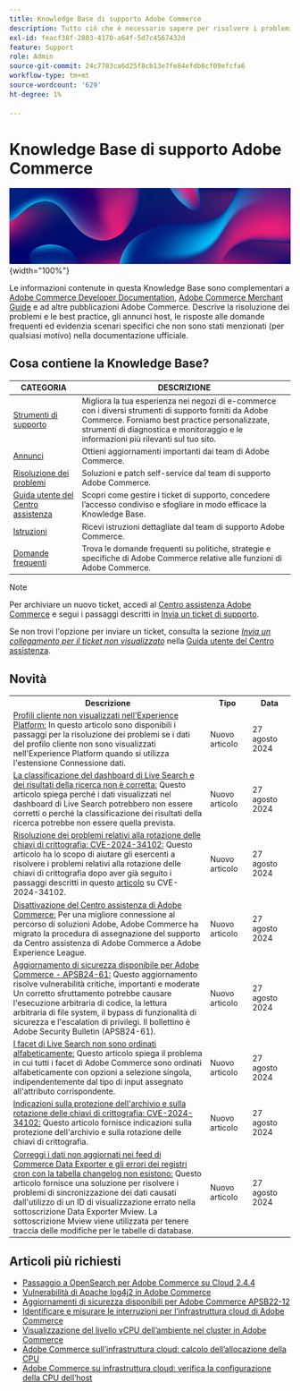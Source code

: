```yaml
---
title: Knowledge Base di supporto Adobe Commerce
description: Tutto ciò che è necessario sapere per risolvere i problemi e gestire il Commerce Store.
exl-id: feacf38f-2803-4170-a64f-5d7c4567432d
feature: Support
role: Admin
source-git-commit: 24c7783ca6d25f8cb13e7fe84efdb6cf09efcfa6
workflow-type: tm+mt
source-wordcount: '629'
ht-degree: 1%

---
```


# Knowledge Base di supporto Adobe Commerce

![Home page della Knowledge Base](../help/assets/knowledge-base-home-page-cover.jpg){width="100%"}

Le informazioni contenute in questa Knowledge Base sono complementari a [Adobe Commerce Developer Documentation](https://developer.adobe.com/commerce/docs), [Adobe Commerce Merchant Guide](https://experienceleague.adobe.com/docs/commerce-admin/user-guides/home.html) e ad altre pubblicazioni Adobe Commerce. Descrive la risoluzione dei problemi e le best practice, gli annunci host, le risposte alle domande frequenti ed evidenzia scenari specifici che non sono stati menzionati (per qualsiasi motivo) nella documentazione ufficiale.

## Cosa contiene la Knowledge Base?

| CATEGORIA | DESCRIZIONE |
| --- | --- |
| [Strumenti di supporto](/help/support-tools/overview.md) | Migliora la tua esperienza nei negozi di e-commerce con i diversi strumenti di supporto forniti da Adobe Commerce. Forniamo best practice personalizzate, strumenti di diagnostica e monitoraggio e le informazioni più rilevanti sul tuo sito. |
| [Annunci](/help/announcements/overview.md) | Ottieni aggiornamenti importanti dai team di Adobe Commerce. |
| [Risoluzione dei problemi](/help/troubleshooting/overview.md) | Soluzioni e patch self-service dal team di supporto Adobe Commerce. |
| [Guida utente del Centro assistenza](/help/help-center-guide/help-center/magento-help-center-user-guide.md) | Scopri come gestire i ticket di supporto, concedere l’accesso condiviso e sfogliare in modo efficace la Knowledge Base. |
| [Istruzioni](/help/how-to/overview.md) | Ricevi istruzioni dettagliate dal team di supporto Adobe Commerce. |
| [Domande frequenti](/help/faq/overview.md) | Trova le domande frequenti su politiche, strategie e specifiche di Adobe Commerce relative alle funzioni di Adobe Commerce. |

>[!NOTE]
>
>Per archiviare un nuovo ticket, accedi al [Centro assistenza Adobe Commerce](https://support.magento.com/) e segui i passaggi descritti in [Invia un ticket di supporto](https://experienceleague.adobe.com/en/docs/commerce-knowledge-base/kb/help-center-guide/magento-help-center-user-guide#submit-ticket).
>
>Se non trovi l&#39;opzione per inviare un ticket, consulta la sezione *[Invia un collegamento per il ticket non visualizzato](https://experienceleague.adobe.com/en/docs/commerce-knowledge-base/kb/help-center-guide/magento-help-center-user-guide#no-submit-link)* nella [Guida utente del Centro assistenza](/help/help-center-guide/help-center/magento-help-center-user-guide.md).

## Novità

<table style="width:100%">
  <tr>
    <th style="width:70%">Descrizione</th>
    <th style="width:15%">Tipo</th>
    <th style="width:15%">Data</th>
  </tr>

<tr>
    <td>
    <a href = "https://experienceleague.adobe.com/en/docs/commerce-knowledge-base/kb/troubleshooting/miscellaneous/data-connection-customer-profiles-not-exported">Profili cliente non visualizzati nell'Experience Platform:</a> In questo articolo sono disponibili i passaggi per la risoluzione dei problemi se i dati del profilo cliente non sono visualizzati nell'Experience Platform quando si utilizza l'estensione Connessione dati.
    </td>
    <td>Nuovo articolo</td>
    <td>27 agosto 2024</td>
  </tr>

<tr>  
    <td>
    <a href = "https://experienceleague.adobe.com/en/docs/commerce-knowledge-base/kb/troubleshooting/miscellaneous/live-search-dashboard-ranking-incorrect">La classificazione del dashboard di Live Search e dei risultati della ricerca non è corretta:</a> Questo articolo spiega perché i dati visualizzati nel dashboard di Live Search potrebbero non essere corretti o perché la classificazione dei risultati della ricerca potrebbe non essere quella prevista.  
    </td>
    <td>Nuovo articolo</td>
    <td>27 agosto 2024</td>
  </tr>

<tr>
    <td>
    <a href="https://experienceleague.adobe.com/en/docs/commerce-knowledge-base/kb/troubleshooting/known-issues-patches-attached/troubleshooting-encryption-key-rotation-cve-2024-34102">Risoluzione dei problemi relativi alla rotazione delle chiavi di crittografia: CVE-2024-34102:</a> Questo articolo ha lo scopo di aiutare gli esercenti a risolvere i problemi relativi alla rotazione delle chiavi di crittografia dopo aver già seguito i passaggi descritti in questo <a href="https://experienceleague.adobe.com/en/docs/commerce-knowledge-base/kb/troubleshooting/known-issues-patches-attached/security-update-available-for-adobe-commerce-apsb24-40-revised-to-include-isolated-patch-for-cve-2024-34102">articolo</a> su CVE-2024-34102. 
    </td>
    <td>Nuovo articolo </td>
    <td>27 agosto 2024</td>
  </tr>

<tr>
    <td>
    <a href="https://experienceleague.adobe.com/en/docs/commerce-knowledge-base/kb/announcements/news/decommissioning-of-adobe-commerce-help-center">Disattivazione del Centro assistenza di Adobe Commerce:</a> Per una migliore connessione al percorso di soluzioni Adobe, Adobe Commerce ha migrato la procedura di assegnazione del supporto da Centro assistenza di Adobe Commerce a Adobe Experience League. 
    </td>
    <td>Nuovo articolo </td>
    <td>27 agosto 2024</td>
  </tr>

<tr>
    <td>
    <a href="https://experienceleague.adobe.com/en/docs/commerce-knowledge-base/kb/troubleshooting/known-issues-patches-attached/security-update-available-for-adobe-commerce-apsb24-61">Aggiornamento di sicurezza disponibile per Adobe Commerce - APSB24-61:</a> Questo aggiornamento risolve vulnerabilità critiche, importanti e moderate Un corretto sfruttamento potrebbe causare l'esecuzione arbitraria di codice, la lettura arbitraria di file system, il bypass di funzionalità di sicurezza e l'escalation di privilegi. Il bollettino è Adobe Security Bulletin (APSB24-61). 
    </td>
    <td>Nuovo articolo </td>
    <td>27 agosto 2024</td>
  </tr>

<tr>
    <td>
    <a href="https://experienceleague.adobe.com/en/docs/commerce-knowledge-base/kb/troubleshooting/miscellaneous/live-search-facets-not-sorted">I facet di Live Search non sono ordinati alfabeticamente:</a> Questo articolo spiega il problema in cui tutti i facet di Adobe Commerce sono ordinati alfabeticamente con opzioni a selezione singola, indipendentemente dal tipo di input assegnato all'attributo corrispondente. 
    </td>
    <td>Nuovo articolo </td>
    <td>27 agosto 2024</td>
  </tr>

<tr>
    <td>
    <a href="https://experienceleague.adobe.com/en/docs/commerce-knowledge-base/kb/troubleshooting/known-issues-patches-attached/guidance-on-securing-your-store-and-rotating-encryptionkeys-cve-2024-34102">Indicazioni sulla protezione dell'archivio e sulla rotazione delle chiavi di crittografia: CVE-2024-34102:</a> Questo articolo fornisce indicazioni sulla protezione dell'archivio e sulla rotazione delle chiavi di crittografia. 
    </td>
    <td>Nuovo articolo </td>
    <td>27 agosto 2024</td>
  </tr>

<tr>
    <td>
    <a href="https://experienceleague.adobe.com/en/docs/commerce-knowledge-base/kb/troubleshooting/miscellaneous/mdee-table-does-not-exist">Correggi i dati non aggiornati nei feed di Commerce Data Exporter e gli errori dei registri cron con la tabella changelog non esistono:</a> Questo articolo fornisce una soluzione per risolvere i problemi di sincronizzazione dei dati causati dall'utilizzo di un ID di visualizzazione errato nella sottoscrizione Data Exporter Mview. La sottoscrizione Mview viene utilizzata per tenere traccia delle modifiche per le tabelle di database. 
    </td>
    <td>Nuovo articolo </td>
    <td>27 agosto 2024</td>
  </tr>
</table>

## Articoli più richiesti

* [Passaggio a OpenSearch per Adobe Commerce su Cloud 2.4.4](/help/announcements/adobe-commerce-announcements/switching-to-opensearch-for-adobe-commerce-on-cloud-2-4-4.md)
* [Vulnerabilità di Apache log4j2 in Adobe Commerce](/help/announcements/adobe-commerce-announcements/apache-log4j2-adobe-commerce.md)
* [Aggiornamenti di sicurezza disponibili per Adobe Commerce APSB22-12](/help/troubleshooting/known-issues-patches-attached/0-day-vulnerability-patch.md)
* [Identificare e misurare le interruzioni per l’infrastruttura cloud di Adobe Commerce](/help/how-to/general/how-to-identify-outages.md)
* [Visualizzazione del livello vCPU dell’ambiente nel cluster in Adobe Commerce](/help/how-to/general/check-vcpu-using-observation-for-adobe-commerce.md)
* [Adobe Commerce sull’infrastruttura cloud: calcolo dell’allocazione della CPU](/help/how-to/general/magento-commerce-cloud-cpu-allocation-calculation.md)
* [Adobe Commerce su infrastruttura cloud: verifica la configurazione della CPU dell’host](/help/how-to/general/magento-commerce-cloud-check-hosts-cpu-configuration.md)
